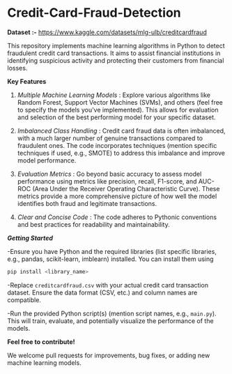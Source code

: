 # Credit-Card-Fraud-Detection
**Dataset :-** https://www.kaggle.com/datasets/mlg-ulb/creditcardfraud

This repository implements machine learning algorithms in Python to detect fraudulent credit card transactions. It aims to assist financial institutions in identifying suspicious activity and protecting their customers from financial losses.

**Key Features**

1. _Multiple Machine Learning Models_ : Explore various algorithms like Random Forest, Support Vector Machines (SVMs), and others (feel free to specify the models you've implemented). This allows for evaluation and selection of the best performing model for your specific dataset.

2. _Imbalanced Class Handling_ : Credit card fraud data is often imbalanced, with a much larger number of genuine transactions compared to fraudulent ones. The code incorporates techniques (mention specific techniques if used, e.g., SMOTE) to address this imbalance and improve model performance.

3. _Evaluation Metrics_ : Go beyond basic accuracy to assess model performance using metrics like precision, recall, F1-score, and AUC-ROC (Area Under the Receiver Operating Characteristic Curve). These metrics provide a more comprehensive picture of how well the model identifies both fraud and legitimate transactions.

4. _Clear and Concise Code_ : The code adheres to Pythonic conventions and best practices for readability and maintainability.

**_Getting Started_**

 -Ensure you have Python and the required libraries (list specific libraries, e.g., pandas, scikit-learn, imblearn) installed. You can install them using 
 ```bash
pip install <library_name>
```

-Replace ```creditcardfraud.csv``` with your actual credit card transaction dataset. Ensure the data format (CSV, etc.) and column names are compatible.

-Run the provided Python script(s) (mention script names, e.g., ```main.py```). This will train, evaluate, and potentially visualize the performance of the models.




**Feel free to contribute!**

We welcome pull requests for improvements, bug fixes, or adding new machine learning models.
